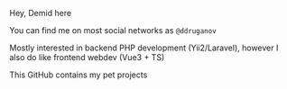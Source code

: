 Hey, Demid here

You can find me on most social networks as `@ddruganov`

Mostly interested in backend PHP development (Yii2/Laravel), however I also do like frontend webdev (Vue3 + TS)

This GitHub contains my pet projects
